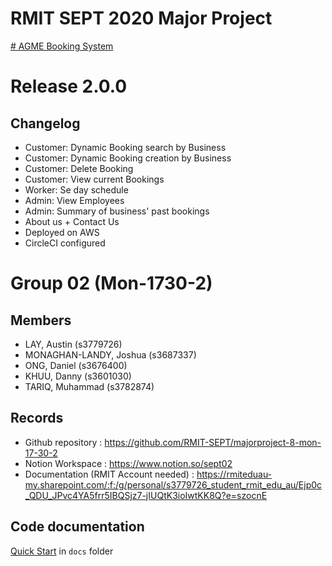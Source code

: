 # RMIT SEPT 2020 Major Project

[# AGME Booking System](http://bit.ly/AGMEMonday2)

# Release 2.0.0
## Changelog
+ Customer: Dynamic Booking search by Business
+ Customer: Dynamic Booking creation by Business
+ Customer: Delete Booking
+ Customer: View current Bookings
+ Worker: Se day schedule
+ Admin: View Employees
+ Admin: Summary of business' past bookings
+ About us + Contact Us
+ Deployed on AWS
+ CircleCI configured

# Group 02 (Mon-1730-2)
## Members
* LAY, Austin (s3779726)
* MONAGHAN-LANDY, Joshua (s3687337)
* ONG, Daniel (s3676400)
* KHUU, Danny (s3601030)
* TARIQ, Muhammad (s3782874)

## Records

* Github repository : https://github.com/RMIT-SEPT/majorproject-8-mon-17-30-2
* Notion Workspace : https://www.notion.so/sept02
* Documentation (RMIT Account needed) : https://rmiteduau-my.sharepoint.com/:f:/g/personal/s3779726_student_rmit_edu_au/Ejp0c_QDU_JPvc4YA5frr5IBQSjz7-jIUQtK3ioIwtKK8Q?e=szocnE

## Code documentation

[Quick Start](/docs/README.md) in `docs` folder
